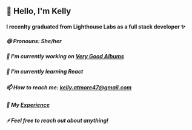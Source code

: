 ## 👋 Hello, I'm Kelly

#### I recenlty graduated from Lighthouse Labs as a full stack developer ✨

##### 😄 Pronouns: She/her


##### 🔭 I'm currently working on [Very Good Albums](https://www.figma.com/file/FnKAW5u8dQw7thw6NagISV/very-good-albums)
##### 🌱 I’m currently learning React
##### 📫 How to reach me: kelly.atmore47@gmail.com
##### 📄 My [Experience](https://www.canva.com/design/DAFCCUdI2R8/M48qtLgkGEcJHFEeVbTg0Q/view?utm_content=DAFCCUdI2R8&utm_campaign=designshare&utm_medium=link&utm_source=publishsharelink)
##### ⚡ Feel free to reach out about anything!





<!--
**KellyAtmore/KellyAtmore** is a ✨ _special_ ✨ repository because its `README.md` (this file) appears on your GitHub profile.

Here are some ideas to get you started:


- 🔭 I’m currently working on ...
- 🌱 I’m currently learning React
- 👯 I’m looking to collaborate on ...
- 🤔 I’m looking for help with ...
- 💬 Ask me about ...
- 📫 How to reach me: ...
- 😄 Pronouns: ...
- ⚡ Fun fact: ...
-->


